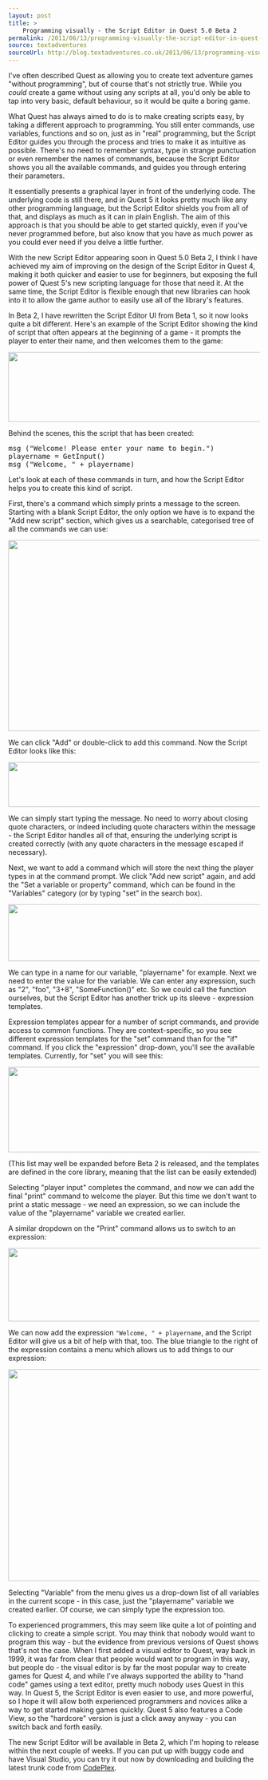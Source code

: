 ```yaml
---
layout: post
title: >
    Programming visually - the Script Editor in Quest 5.0 Beta 2
permalink: /2011/06/13/programming-visually-the-script-editor-in-quest-5-0-beta-2/
source: textadventures
sourceUrl: http://blog.textadventures.co.uk/2011/06/13/programming-visually-the-script-editor-in-quest-5-0-beta-2/
---
```

I've often described Quest as allowing you to create text adventure games "without programming", but of course that's not strictly true. While you <em>could</em> create a game without using any scripts at all, you'd only be able to tap into very basic, default behaviour, so it would be quite a boring game.

What Quest has always aimed to do is to make creating scripts easy, by taking a different approach to programming. You still enter commands, use variables, functions and so on, just as in "real" programming, but the Script Editor guides you through the process and tries to make it as intuitive as possible. There's no need to remember syntax, type in strange punctuation or even remember the names of commands, because the Script Editor shows you all the available commands, and guides you through entering their parameters.

It essentially presents a graphical layer in front of the underlying code. The underlying code is still there, and in Quest 5 it looks pretty much like any other programming language, but the Script Editor shields you from all of that, and displays as much as it can in plain English. The aim of this approach is that you should be able to get started quickly, even if you've never programmed before, but also know that you have as much power as you could ever need if you delve a little further.

With the new Script Editor appearing soon in Quest 5.0 Beta 2, I think I have achieved my aim of improving on the design of the Script Editor in Quest 4, making it both quicker and easier to use for beginners, but exposing the full power of Quest 5's new scripting language for those that need it. At the same time, the Script Editor is flexible enough that new libraries can hook into it to allow the game author to easily use all of the library's features.

In Beta 2, I have rewritten the Script Editor UI from Beta 1, so it now looks quite a bit different. Here's an example of the Script Editor showing the kind of script that often appears at the beginning of a game - it prompts the player to enter their name, and then welcomes them to the game:

<a href="/images/2011/textadventuresblog.files.wordpress.com-2011-06-scripteditor.png"><img class="alignnone size-full wp-image-588" title="Script Editor" src="/images/2011/textadventuresblog.files.wordpress.com-2011-06-scripteditor.png" alt="" width="570" height="140" /></a>

Behind the scenes, this the script that has been created:
<pre>msg ("Welcome! Please enter your name to begin.")
playername = GetInput()
msg ("Welcome, " + playername)</pre>
Let's look at each of these commands in turn, and how the Script Editor helps you to create this kind of script.

First, there's a command which simply prints a message to the screen. Starting with a blank Script Editor, the only option we have is to expand the "Add new script" section, which gives us a searchable, categorised tree of all the commands we can use:

<a href="/images/2011/textadventuresblog.files.wordpress.com-2011-06-scriptadder.png"><img class="alignnone size-full wp-image-590" title="Script Adder" src="/images/2011/textadventuresblog.files.wordpress.com-2011-06-scriptadder.png" alt="" width="568" height="383" /></a>

We can click "Add" or double-click to add this command. Now the Script Editor looks like this:

<a href="/images/2011/textadventuresblog.files.wordpress.com-2011-06-scriptaddmsg.png"><img class="alignnone size-full wp-image-591" title="scriptaddmsg" src="/images/2011/textadventuresblog.files.wordpress.com-2011-06-scriptaddmsg.png" alt="" width="571" height="90" /></a>

We can simply start typing the message. No need to worry about closing quote characters, or indeed including quote characters within the message - the Script Editor handles all of that, ensuring the underlying script is created correctly (with any quote characters in the message escaped if necessary).

Next, we want to add a command which will store the next thing the player types in at the command prompt. We click "Add new script" again, and add the "Set a variable or property" command, which can be found in the "Variables" category (or by typing "set" in the search box).

<a href="/images/2011/textadventuresblog.files.wordpress.com-2011-06-scriptaddset.png"><img class="alignnone size-full wp-image-592" title="Script Editor - add set command" src="/images/2011/textadventuresblog.files.wordpress.com-2011-06-scriptaddset.png" alt="" width="571" height="114" /></a>

We can type in a name for our variable, "playername" for example. Next we need to enter the value for the variable. We can enter any expression, such as "2", "foo", "3+8", "SomeFunction()" etc. So we could call the function ourselves, but the Script Editor has another trick up its sleeve - expression templates.

Expression templates appear for a number of script commands, and provide access to common functions. They are context-specific, so you see different expression templates for the "set" command than for the "if" command. If you click the "expression" drop-down, you'll see the available templates. Currently, for "set" you will see this:

<a href="/images/2011/textadventuresblog.files.wordpress.com-2011-06-scriptexpressiontemplate.png"><img class="alignnone size-full wp-image-594" title="Script Editor - expression template" src="/images/2011/textadventuresblog.files.wordpress.com-2011-06-scriptexpressiontemplate.png" alt="" width="569" height="171" /></a>

(This list may well be expanded before Beta 2 is released, and the templates are defined in the core library, meaning that the list can be easily extended)

Selecting "player input" completes the command, and now we can add the final "print" command to welcome the player. But this time we don't want to print a static message - we need an expression, so we can include the value of the "playername" variable we created earlier.

A similar dropdown on the "Print" command allows us to switch to an expression:

<a href="/images/2011/textadventuresblog.files.wordpress.com-2011-06-scriptprintexpression.png"><img class="alignnone size-full wp-image-595" title="Script Editor - print expression" src="/images/2011/textadventuresblog.files.wordpress.com-2011-06-scriptprintexpression.png" alt="" width="571" height="147" /></a>

We can now add the expression <code>"Welcome, " + playername</code>, and the Script Editor will give us a bit of help with that, too. The blue triangle to the right of the expression contains a menu which allows us to add things to our expression:

<a href="/images/2011/textadventuresblog.files.wordpress.com-2011-06-scriptexpression.png"><img class="alignnone size-full wp-image-596" title="Script Editor - expression menu" src="/images/2011/textadventuresblog.files.wordpress.com-2011-06-scriptexpression.png" alt="" width="569" height="425" /></a>

Selecting "Variable" from the menu gives us a drop-down list of all variables in the current scope - in this case, just the "playername" variable we created earlier. Of course, we can simply type the expression too.

To experienced programmers, this may seem like quite a lot of pointing and clicking to create a simple script. You may think that nobody would want to program this way - but the evidence from previous versions of Quest shows that's not the case. When I first added a visual editor to Quest, way back in 1999, it was far from clear that people would want to program in this way, but people do - the visual editor is by far the most popular way to create games for Quest 4, and while I've always supported the ability to "hand code" games using a text editor, pretty much nobody uses Quest in this way. In Quest 5, the Script Editor is even easier to use, and more powerful, so I hope it will allow both experienced programmers and novices alike a way to get started making games quickly. Quest 5 also features a Code View, so the "hardcore" version is just a click away anyway - you can switch back and forth easily.

The new Script Editor will be available in Beta 2, which I'm hoping to release within the next couple of weeks. If you can put up with buggy code and have Visual Studio, you can try it out now by downloading and building the latest trunk code from <a href="http://quest.codeplex.com">CodePlex</a>.